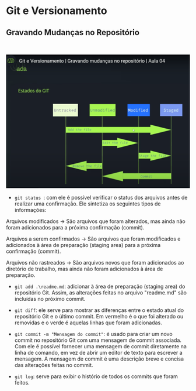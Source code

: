 # Git e Versionamento

## Gravando Mudanças no Repositório

<br>

 ![Estatdos Git](https://raw.githubusercontent.com/taiinteli/SantanderCoders/master/midea/estados_git.png) 

- `git status `: com ele é possível verificar o status dos arquivos antes de realizar uma confirmação. Ele sintetiza os seguintes tipos de informações:

Arquivos modificados -> São arquivos que foram alterados, mas ainda não foram adicionados para a próxima confirmação (commit).

Arquivos a serem confirmados -> São arquivos que foram modificados e adicionados à área de preparação (staging area) para a próxima confirmação (commit).

Arquivos não rastreados -> São arquivos novos que foram adicionados ao diretório de trabalho, mas ainda não foram adicionados à área de preparação.

- `git add .\readme.md`: adicionar à área de preparação (staging area) do repositório Git. Assim, as alterações feitas no arquivo "readme.md" são incluídas no próximo commit.

- `git diff`: ele serve para mostrar as diferenças entre o estado atual do repositório Git e o último commit. Em vermelho é o que foi alterado ou removidas e o verde é aquelas linhas que foram adicionadas. 

- `git commit -m "Mensagem do commit"`: é usado para criar um novo commit no repositório Git com uma mensagem de commit associada. Com ele é possível fornecer uma mensagem de commit diretamente na linha de comando, em vez de abrir um editor de texto para escrever a mensagem. A mensagem de commit é uma descrição breve e concisa das alterações feitas no commit.

- `git log`: serve para exibir o histório de todos os commits que foram feitos.  